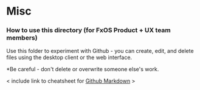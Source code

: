 # Misc


### How to use this directory (for FxOS Product + UX team members)
Use this folder to experiment with Github - you can create, edit, and delete files using the desktop client or the web interface.

*Be careful - don't delete or overwrite someone else's work.

< include link to cheatsheet for [Github Markdown][1] >


[1]: https://help.github.com/articles/markdown-basics/